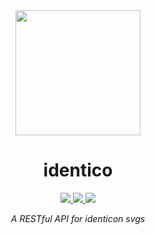 <div align="center">
  <a href="https://identico.herokuapp.com/">
    <img src="https://identico.herokuapp.com/" width="200" height="200">
  </a>

  <h1>identico</h1>

  <a href="https://travis-ci.com/gabrielbarker/identico">
    <img src="https://travis-ci.com/gabrielbarker/identico.svg?branch=main"/>
  </a>
  <a href="https://golang.org/">
    <img src="https://img.shields.io/badge/language-go-00ADD8"/>
  </a>
  <a href="https://github.com/gabrielbarker/identico/blob/main/LICENSE">
    <img src="https://img.shields.io/github/license/gabrielbarker/clyp" />
  </a>

<i>A RESTful API for identicon svgs</i>

</div>
